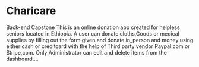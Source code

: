 # Charicare
Back-end Capstone
This is an online donation app created for helpless seniors located in Ethiopia. A user can donate cloths,Goods or medical supplies by filling out the form given and donate in_person and money using either cash or creditcard with the help of Third party vendor Paypal.com or Stripe,com. Only Administrator can edit and delete items from the dashboard....
